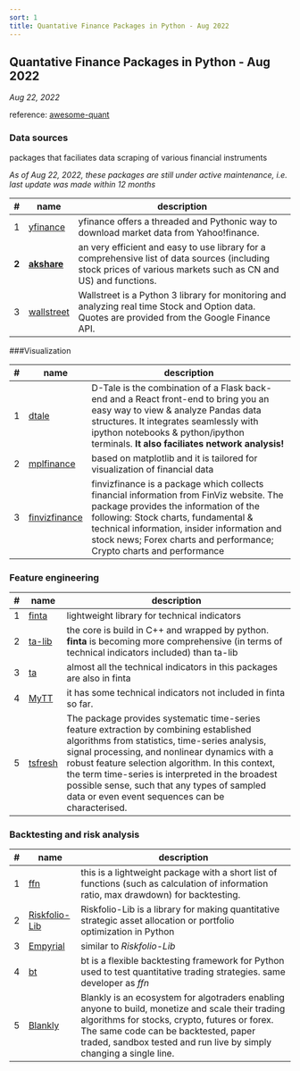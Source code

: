 ```yaml
---
sort: 1
title: Quantative Finance Packages in Python - Aug 2022
---
```



## Quantative Finance Packages in Python - Aug 2022

*Aug 22, 2022*

reference: [awesome-quant](https://github.com/wilsonfreitas/awesome-quant)


### Data sources

packages that faciliates data scraping of various financial instruments

*As of Aug 22, 2022, these packages are still under active maintenance, i.e. last update was made within 12 months*


|  # |name   |description   |
| ------------ | ------------ | ------------ |
|  1 |  [yfinance](https://github.com/ranaroussi/yfinance) |  yfinance offers a threaded and Pythonic way to download market data from Yahoo!finance. |
|  **2**| **[akshare](https://github.com/akfamily/akshare)**  | an very efficient and easy to use library for a comprehensive list  of data sources (including stock prices of various markets such as CN and US) and functions. |
|  3 | [wallstreet](https://github.com/mcdallas/wallstreet)  |  Wallstreet is a Python 3 library for monitoring and analyzing real time Stock and Option data. Quotes are provided from the Google Finance API. |

###Visualization

|  # |name   |description   |
| ------------ | ------------ | ------------ |
| 1  |[dtale](https://github.com/man-group/dtale)   | D-Tale is the combination of a Flask back-end and a React front-end to bring you an easy way to view & analyze Pandas data structures. It integrates seamlessly with ipython notebooks & python/ipython terminals.   **It also faciliates network analysis!**|
| 2 | [mplfinance](https://github.com/matplotlib/mplfinance)|  based on matplotlib and it is tailored for visualization of financial data |
| 3  |  [finvizfinance](https://github.com/lit26/finvizfinance) | finvizfinance is a package which collects financial information from FinViz website. The package provides the information of the following: Stock charts, fundamental & technical information, insider information and stock news; Forex charts and performance; Crypto charts and performance  |

### Feature engineering
|  # |name   |description   |
| ------------ | ------------ | ------------ |
|  1 |[finta](https://github.com/peerchemist/finta)   |  lightweight library for technical indicators |
|  2 |  [ta-lib](https://github.com/mrjbq7/ta-lib)|  the core is build in C++ and wrapped by python. **finta** is becoming more comprehensive (in terms of technical indicators included) than ta-lib | 
|  3 |  [ta](https://github.com/bukosabino/ta) | almost all the technical indicators in this packages are also in finta  |
|4|[MyTT](https://github.com/mpquant/MyTT/blob/ea4f14857ecc46a3739a75ce2e6974b9057a6102/MyTT.py#L32)|it has some technical indicators not included in finta so far.|
|5|[tsfresh](https://github.com/blue-yonder/tsfresh)|The package provides systematic time-series feature extraction by combining established algorithms from statistics, time-series analysis, signal processing, and nonlinear dynamics with a robust feature selection algorithm. In this context, the term time-series is interpreted in the broadest possible sense, such that any types of sampled data or even event sequences can be characterised.|


### Backtesting and risk analysis
|  # |name   |description   |
| ------------ | ------------ | ------------ |
|  1 |[ffn](https://github.com/pmorissette/ffn)   |  this is a lightweight package with a short list of functions (such as calculation of information ratio, max drawdown) for backtesting.  |
|  2 |[Riskfolio-Lib](https://github.com/dcajasn/Riskfolio-Lib)   | Riskfolio-Lib is a library for making quantitative strategic asset allocation or portfolio optimization in Python   |
|  3 |  [Empyrial](https://github.com/ssantoshp/Empyrial) | similar to  *Riskfolio-Lib*  |
|4|[bt](https://github.com/pmorissette/bt)|bt is a flexible backtesting framework for Python used to test quantitative trading strategies. same developer as *ffn*|
|5|[Blankly](https://github.com/Blankly-Finance/Blankly)|Blankly is an ecosystem for algotraders enabling anyone to build, monetize and scale their trading algorithms for stocks, crypto, futures or forex. The same code can be backtested, paper traded, sandbox tested and run live by simply changing a single line.|
